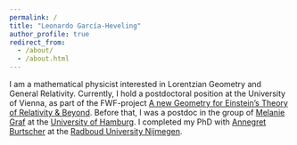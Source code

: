 ```yaml
---
permalink: /
title: "Leonardo García-Heveling"
author_profile: true
redirect_from: 
  - /about/
  - /about.html
---
```


I am a mathematical physicist interested in Lorentzian Geometry and General Relativity. Currently, I hold a postdoctoral position at the University of Vienna, as part of the FWF-project [A new Geometry for Einstein’s Theory of Relativity & Beyond](https://ef-geometry.univie.ac.at/). Before that, I was a postdoc in the group of [Melanie Graf](https://grafmelanie.wordpress.com/) at the [University of Hamburg](https://www.math.uni-hamburg.de/spag/ad/index.html). I completed my PhD with [Annegret Burtscher](https://www.math.ru.nl/~burtscher/) at the [Radboud University Nijmegen](https://www.ru.nl/en/departments/institute-for-mathematics-astrophysics-and-particle-physics/mathematics).
